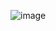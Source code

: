 ![image](https://user-images.githubusercontent.com/71172186/207374045-13ebf3c1-20f4-4361-b882-e1ef270ac2bb.png)
